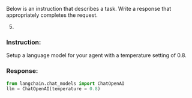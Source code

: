 Below is an instruction that describes a task. Write a response that appropriately completes the request.

5.
### Instruction:
Setup a language model for your agent with a temperature setting of 0.8.

### Response:
```python
from langchain.chat_models import ChatOpenAI
llm = ChatOpenAI(temperature = 0.8)
```